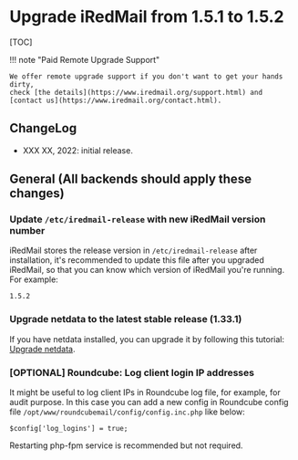# Upgrade iRedMail from 1.5.1 to 1.5.2

[TOC]

!!! note "Paid Remote Upgrade Support"

    We offer remote upgrade support if you don't want to get your hands dirty,
    check [the details](https://www.iredmail.org/support.html) and
    [contact us](https://www.iredmail.org/contact.html).

## ChangeLog

- XXX XX, 2022: initial release.

## General (All backends should apply these changes)

### Update `/etc/iredmail-release` with new iRedMail version number

iRedMail stores the release version in `/etc/iredmail-release` after
installation, it's recommended to update this file after you upgraded iRedMail,
so that you can know which version of iRedMail you're running. For example:

```
1.5.2
```

### Upgrade netdata to the latest stable release (1.33.1)

If you have netdata installed, you can upgrade it by following this tutorial:
[Upgrade netdata](./upgrade.netdata.html).

### [OPTIONAL] Roundcube: Log client login IP addresses

It might be useful to log client IPs in Roundcube log file, for example, for
audit purpose. In this case you can add a new config in Roundcube config file
`/opt/www/roundcubemail/config/config.inc.php` like below:

```
$config['log_logins'] = true;
```

Restarting php-fpm service is recommended but not required.
